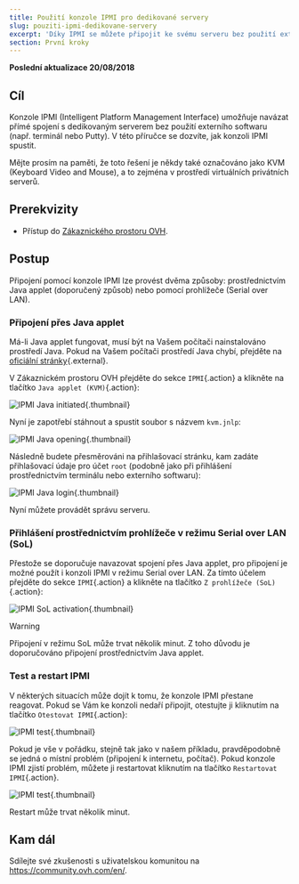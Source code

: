 ```yaml
---
title: Použití konzole IPMI pro dedikované servery
slug: pouziti-ipmi-dedikovane-servery
excerpt: 'Díky IPMI se můžete připojit ke svému serveru bez použití externího softwaru'
section: První kroky
---
```


**Poslední aktualizace 20/08/2018**

## Cíl

Konzole IPMI (Intelligent Platform Management Interface) umožňuje navázat přímé spojení s dedikovaným serverem bez použití externího softwaru (např. terminál nebo Putty). V této příručce se dozvíte, jak konzoli IPMI spustit.

Mějte prosím na paměti, že toto řešení je někdy také označováno jako KVM (Keyboard Video and Mouse), a to zejména v prostředí virtuálních privátních serverů.

## Prerekvizity

- Přístup do [Zákaznického prostoru OVH](https://www.ovh.com/auth/?action=gotomanager).


## Postup

Připojení pomocí konzole IPMI lze provést dvěma způsoby: prostřednictvím Java applet (doporučený způsob) nebo pomocí prohlížeče (Serial over LAN).

### Připojení přes Java applet

Má-li Java applet fungovat, musí být na Vašem počítači nainstalováno prostředí Java. Pokud na Vašem počítači prostředí Java chybí, přejděte na [oficiální stránky](https://www.java.com/en/download/){.external}.

V Zákaznickém prostoru OVH přejděte do sekce  `IPMI`{.action} a klikněte na tlačítko `Java applet (KVM)`{.action}:

![IPMI Java initiated](images/java_ipmi_initiate.png){.thumbnail}

Nyní je zapotřebí stáhnout a spustit soubor s názvem `kvm.jnlp`:

![IPMI Java opening](images/java_ipmi_activation.png){.thumbnail}

Následně budete přesměrováni na přihlašovací stránku, kam zadáte přihlašovací údaje pro účet `root` (podobně jako při přihlášení prostřednictvím terminálu nebo externího softwaru):

![IPMI Java login](images/java_ipmi_login.png){.thumbnail}

Nyní můžete provádět správu serveru.

### Přihlášení prostřednictvím prohlížeče v režimu Serial over LAN (SoL)

Přestože se doporučuje navazovat spojení přes Java applet, pro připojení je možné použít i konzoli IPMI v režimu Serial over LAN. Za tímto účelem přejděte do sekce `IPMI`{.action} a klikněte na tlačítko `Z prohlížeče (SoL)`{.action}:

![IPMI SoL activation](images/sol_ipmi_activation.png){.thumbnail}

> [!warning]
>
> Připojení v režimu SoL může trvat několik minut. Z toho důvodu je doporučováno připojení prostřednictvím Java applet.
>

### Test a restart IPMI

V některých situacích může dojít k tomu, že konzole IPMI přestane reagovat. Pokud se Vám ke konzoli nedaří připojit, otestujte ji kliknutím na tlačítko `Otestovat IPMI`{.action}:

![IPMI test](images/ipmi_test.png){.thumbnail}

Pokud je vše v pořádku, stejně tak jako v našem příkladu, pravděpodobně se jedná o místní problém (připojení k internetu, počítač). Pokud konzole IPMI zjistí problém, můžete ji restartovat kliknutím na tlačítko `Restartovat IPMI`{.action}.

![IPMI test](images/ipmi_reboot.png){.thumbnail}

Restart může trvat několik minut.

## Kam dál

Sdílejte své zkušenosti s uživatelskou komunitou na <https://community.ovh.com/en/>.
